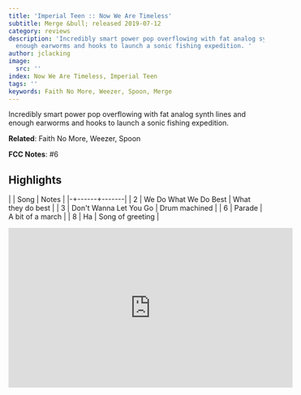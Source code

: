 ```yaml
---
title: 'Imperial Teen :: Now We Are Timeless'
subtitle: Merge &bull; released 2019-07-12
category: reviews
description: 'Incredibly smart power pop overflowing with fat analog synth lines and
  enough earworms and hooks to launch a sonic fishing expedition. '
author: jclacking
image:
  src: ''
index: Now We Are Timeless, Imperial Teen
tags: ''
keywords: Faith No More, Weezer, Spoon, Merge
---
```

Incredibly smart power pop overflowing with fat analog synth lines and enough earworms and hooks to launch a sonic fishing expedition. <!--more-->

**Related**: Faith No More, Weezer, Spoon

**FCC Notes**: #6

## Highlights

| | Song | Notes |
|-+------+-------|
| 2 | We Do What We Do Best | What they do best |
| 3 | Don't Wanna Let You Go | Drum machined |
| 6 | Parade | A bit of a march |
| 8 | Ha | Song of greeting |

<div class="tlo-detail-video"><iframe width="560" height="315" src="https://www.youtube.com/embed/6XDJ7exN12U" frameborder="0" allow="autoplay; encrypted-media" allowfullscreen></iframe></div>

